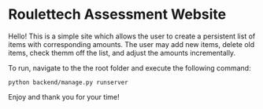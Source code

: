 # Roulettech Assessment Website

Hello! This is a simple site which allows the user to create a persistent list of items with corresponding amounts. The user may add new items, delete old items, check themm off the list, and adjust the amounts incrementally.

To run, navigate to the the root folder and execute the following command:

```
python backend/manage.py runserver
```

Enjoy and thank you for your time!
